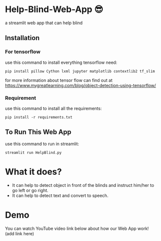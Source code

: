 # Help-Blind-Web-App :sunglasses:
a streamlit web app that can help blind

## Installation

### For tensorflow
use this command to install everything tensorflow need:
```
pip install pillow Cython lxml jupyter matplotlib contextlib2 tf_slim
```
for more information about tensor flow can find out at https://www.mygreatlearning.com/blog/object-detection-using-tensorflow/

### Requirement
use this command to install all the requirements:
```
pip install -r requirements.txt
```

## To Run This Web App
use this command to run in streamlit:
```
streamlit run HelpBlind.py
```

# What it does?
- It can help to detect object in front of the blinds and instruct him/her to go left or go right.
- It can help to detect text and convert to speech.

# Demo
You can watch YouTube video link below about how our Web App work! 
(add link here)
